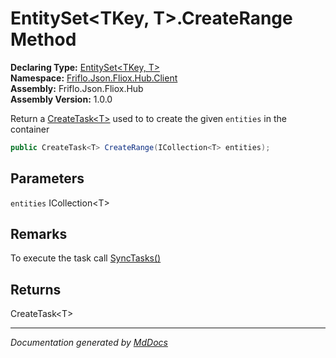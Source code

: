 ﻿<!--  
  <auto-generated>   
    The contents of this file were generated by a tool.  
    Changes to this file may be list if the file is regenerated  
  </auto-generated>   
-->

# EntitySet\<TKey, T\>.CreateRange Method

**Declaring Type:** [EntitySet\<TKey, T\>](../index.md)  
**Namespace:** [Friflo.Json.Fliox.Hub.Client](../../index.md)  
**Assembly:** Friflo.Json.Fliox.Hub  
**Assembly Version:** 1.0.0

Return a [CreateTask\<T\>](../../CreateTask-1/index.md) used to to create the given `entities` in the container

```csharp
public CreateTask<T> CreateRange(ICollection<T> entities);
```

## Parameters

`entities`  ICollection\<T\>

## Remarks

 To execute the task call [SyncTasks()](../../FlioxClient/methods/SyncTasks.md)

## Returns

CreateTask\<T\>

___

*Documentation generated by [MdDocs](https://github.com/ap0llo/mddocs)*
